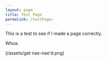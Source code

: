 ```yaml
---
layout: page
title: Test Page
permalink: /testPage/
---
```


This is a test to see if I made a page correctly.

Whoa.

(/assets/get nae-nae'd.png) 
